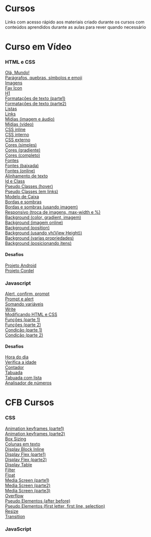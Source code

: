 # Cursos

<p> Links com acesso rápido aos materiais criado durante os cursos com conteúdos aprendidos durante as aulas para rever quando necessário</p>

# Curso em Vídeo
<h3> HTML e CSS </h3>

<a href="https://mateusjustino.github.io/cursos/cursoemvideo/htmlcss/001/index.html">Olá, Mundo!</a> <br>
<a href="https://mateusjustino.github.io/cursos/cursoemvideo/htmlcss/002(paragrafosQuesbrasSimbolosEmoji)/index.html">Parágrafos, quebras, símbolos e emoji</a> <br>
<a href="https://mateusjustino.github.io/cursos/cursoemvideo/htmlcss/003(imagens)/index.html">Imagens</a> <br>
<a href="https://mateusjustino.github.io/cursos/cursoemvideo/htmlcss/004(favIcon)/index.html">Fav Icon</a> <br>
<a href="https://mateusjustino.github.io/cursos/cursoemvideo/htmlcss/006(h1)/index.html">H1</a> <br>
<a href="https://mateusjustino.github.io/cursos/cursoemvideo/htmlcss/008(formatacoesDeTexto)/index.html">Formatações de texto (parte1)</a> <br>
<a href="https://mateusjustino.github.io/cursos/cursoemvideo/htmlcss/008(formatacoesDeTexto)/index2.html">Formatações de texto (parte2)</a> <br>
<a href="https://mateusjustino.github.io/cursos/cursoemvideo/htmlcss/009(listas)/index.html">Listas</a> <br>
<a href="https://mateusjustino.github.io/cursos/cursoemvideo/htmlcss/010(links)/index.html">Links</a> <br>
<a href="https://mateusjustino.github.io/cursos/cursoemvideo/htmlcss/011(midias)/imgEAudio.html">Mídias (imagem e áudio)</a> <br>
<a href="https://mateusjustino.github.io/cursos/cursoemvideo/htmlcss/011(midias)/video.html">Mídias (vídeo)</a> <br>
<a href="https://mateusjustino.github.io/cursos/cursoemvideo/htmlcss/013(cssInline)/index.html">CSS inline</a> <br>
<a href="https://mateusjustino.github.io/cursos/cursoemvideo/htmlcss/014(cssInterno)/index.html">CSS interno</a> <br>
<a href="https://mateusjustino.github.io/cursos/cursoemvideo/htmlcss/015(cssExterno)/index.html">CSS externo</a> <br>
<a href="https://mateusjustino.github.io/cursos/cursoemvideo/htmlcss/016(cores)/cor01.html">Cores (simples)</a> <br>
<a href="https://mateusjustino.github.io/cursos/cursoemvideo/htmlcss/016(cores)/gradiente.html">Cores (gradiente)</a> <br>
<a href="https://mateusjustino.github.io/cursos/cursoemvideo/htmlcss/016(cores)/index.html">Cores (completo)</a> <br>
<a href="https://mateusjustino.github.io/cursos/cursoemvideo/htmlcss/017(fontes)/font.html">Fontes</a> <br>
<a href="https://mateusjustino.github.io/cursos/cursoemvideo/htmlcss/018(fontExterna)/fontBaixada.html">Fontes (baixada)</a> <br>
<a href="https://mateusjustino.github.io/cursos/cursoemvideo/htmlcss/018(fontExterna)/fontOnline.html">Fontes (online)</a> <br>
<a href="https://mateusjustino.github.io/cursos/cursoemvideo/htmlcss/019(alinhamento)/index.html">Alinhamento de texto</a> <br>
<a href="https://mateusjustino.github.io/cursos/cursoemvideo/htmlcss/020(idEClass)/index.html">Id e Class</a> <br>
<a href="https://mateusjustino.github.io/cursos/cursoemvideo/htmlcss/021(pseudoClasse)/hover.html">Pseudo Classes (hover)</a> <br>
<a href="https://mateusjustino.github.io/cursos/cursoemvideo/htmlcss/021(pseudoClasse)/links.html">Pseudo Classes (em links)</a> <br>
<a href="https://mateusjustino.github.io/cursos/cursoemvideo/htmlcss/022(box)/index.html">Modelo de Caixa</a> <br>
<a href="https://mateusjustino.github.io/cursos/cursoemvideo/htmlcss/023(tagsBordasSombras)/index.html">Bordas e sombras</a> <br>
<a href="https://mateusjustino.github.io/cursos/cursoemvideo/htmlcss/023(tagsBordasSombras)/index.html">Bordas e sombras (usando imagem)</a> <br>
<a href="https://mateusjustino.github.io/cursos/cursoemvideo/htmlcss/024(resposivo)/index.html">Responsivo (troca de imagens, max-width e %)</a> <br>
<a href="https://mateusjustino.github.io/cursos/cursoemvideo/htmlcss/025(background)/fundo001.html">Background (color, gradient, imagem)</a> <br>
<a href="https://mateusjustino.github.io/cursos/cursoemvideo/htmlcss/025(background)/fundo002.html">Background (imagem online)</a> <br>
<a href="https://mateusjustino.github.io/cursos/cursoemvideo/htmlcss/025(background)/fundo003.html">Background (position)</a> <br>
<a href="https://mateusjustino.github.io/cursos/cursoemvideo/htmlcss/025(background)/fundo004.html">Background (usando vh(View Height))</a> <br>
<a href="https://mateusjustino.github.io/cursos/cursoemvideo/htmlcss/025(background)/fundo005.html">Background (varias propriedades)</a> <br>
<a href="https://mateusjustino.github.io/cursos/cursoemvideo/htmlcss/025(background)/fundo006.html">Background (posicionando itens)</a> <br>
<h4>Desafios</h4>
<a href="https://mateusjustino.github.io/cursos/cursoemvideo/htmlcss/desafios/projetoandroid/index.html">Projeto Android</a> <br>
<a href="https://mateusjustino.github.io/cursos/cursoemvideo/htmlcss/desafios/projetocordel/index.html">Projeto Cordel</a> <br>

<h3> Javascript </h3>

<a href="https://mateusjustino.github.io/cursos/cursoemvideo/javascript/ex001.html">Alert, confirm, prompt</a> <br>
<a href="https://mateusjustino.github.io/cursos/cursoemvideo/javascript/ex002(promptAlert).html">Prompt e alert</a> <br>
<a href="https://mateusjustino.github.io/cursos/cursoemvideo/javascript/ex003(somaVar).html">Somando variáveis</a> <br>
<a href="https://mateusjustino.github.io/cursos/cursoemvideo/javascript/ex004(algumasModificacoesVar).html">Write</a> <br>
<a href="https://mateusjustino.github.io/cursos/cursoemvideo/javascript/ex005(modificandoElementosHTML).html">Modificando HTML e CSS</a> <br>
<a href="https://mateusjustino.github.io/cursos/cursoemvideo/javascript/ex006(funcoes).html">Funções (parte 1)</a> <br>
<a href="https://mateusjustino.github.io/cursos/cursoemvideo/javascript/ex007(funcoes2).html">Funções (parte 2)</a> <br>
<a href="https://mateusjustino.github.io/cursos/cursoemvideo/javascript/ex009(condicao).html">Condição (parte 1)</a> <br>
<a href="https://mateusjustino.github.io/cursos/cursoemvideo/javascript/ex010(condicao).html">Condição (parte 2) </a> <br>
<h4>Desafios</h4>
<a href="https://mateusjustino.github.io/cursos/cursoemvideo/javascript/desafios/ex014(horaDoDia).html">Hora do dia </a> <br>
<a href="https://mateusjustino.github.io/cursos/cursoemvideo/javascript/desafios/ex015(verificaIdade).html">Verifica a idade </a> <br>
<a href="https://mateusjustino.github.io/cursos/cursoemvideo/javascript/desafios/ex016(contador).html">Contador </a> <br>
<a href="https://mateusjustino.github.io/cursos/cursoemvideo/javascript/desafios/ex017(tabuada).html">Tabuada </a> <br>
<a href="https://mateusjustino.github.io/cursos/cursoemvideo/javascript/desafios/ex017(tabuadaComLista).html">Tabuada com lista </a> <br>
<a href="https://mateusjustino.github.io/cursos/cursoemvideo/javascript/desafios/ex018(analisadorNumeros).html">Analisador de números </a> <br>


# CFB Cursos
<h3> CSS </h3>

<a href="https://mateusjustino.github.io/cursos/cfbcursos/css/animation.html">Animation keyframes (parte1)</a> <br>
<a href="https://mateusjustino.github.io/cursos/cfbcursos/css/animation2.html">Animation keyframes (parte2)</a> <br>
<a href="https://mateusjustino.github.io/cursos/cfbcursos/css/boxSizing.html">Box Sizing</a> <br>
<a href="https://mateusjustino.github.io/cursos/cfbcursos/css/colunas.html">Colunas em texto</a> <br>
<a href="https://mateusjustino.github.io/cursos/cfbcursos/css/display(block_inline).html">Display Block Inline</a> <br>
<a href="https://mateusjustino.github.io/cursos/cfbcursos/css/display(flex).html">Display Flex (parte1)</a> <br>
<a href="https://mateusjustino.github.io/cursos/cfbcursos/css/display(desafio).html">Display Flex (parte2)</a> <br>
<a href="https://mateusjustino.github.io/cursos/cfbcursos/css/display(table).html">Display Table</a> <br>
<a href="https://mateusjustino.github.io/cursos/cfbcursos/css/filter.html">Filter</a> <br>
<a href="https://mateusjustino.github.io/cursos/cfbcursos/css/float.html">Float</a> <br>
<a href="https://mateusjustino.github.io/cursos/cfbcursos/css/media.html">Media Screen (parte1)</a> <br>
<a href="https://mateusjustino.github.io/cursos/cfbcursos/css/media(parte2).html">Media Screen (parte2)</a> <br>
<a href="https://mateusjustino.github.io/cursos/cfbcursos/css/media(parte3).html">Media Screen (parte3)</a> <br>
<a href="https://mateusjustino.github.io/cursos/cfbcursos/css/overflow.html">Overflow</a> <br>
<a href="https://mateusjustino.github.io/cursos/cfbcursos/css/pseudoElementos(afterBefore).html">Pseudo Elementos (after before)</a> <br>
<a href="https://mateusjustino.github.io/cursos/cfbcursos/css/pseudoElementos(firtLetterFirtLineSelection).html">Pseudo Elementos (first letter, first line, selection)</a> <br>
<a href="https://mateusjustino.github.io/cursos/cfbcursos/css/resize.html">Resize</a> <br>
<a href="https://mateusjustino.github.io/cursos/cfbcursos/css/transition.html">Transition</a> <br>

<h3> JavaScript </h3>

<a href="https://mateusjustino.github.io/cursos/cfbcursos/js/01(print).html"></a> <br>
<a href="https://mateusjustino.github.io/cursos/cfbcursos/js/.html"></a> <br>
<a href="https://mateusjustino.github.io/cursos/cfbcursos/js/.html"></a> <br>
<a href="https://mateusjustino.github.io/cursos/cfbcursos/js/.html"></a> <br>
<a href="https://mateusjustino.github.io/cursos/cfbcursos/js/.html"></a> <br>
<a href="https://mateusjustino.github.io/cursos/cfbcursos/js/.html"></a> <br>
<a href="https://mateusjustino.github.io/cursos/cfbcursos/js/.html"></a> <br>
<a href="https://mateusjustino.github.io/cursos/cfbcursos/js/.html"></a> <br>
<a href="https://mateusjustino.github.io/cursos/cfbcursos/js/.html"></a> <br>
<a href="https://mateusjustino.github.io/cursos/cfbcursos/js/.html"></a> <br>
<a href="https://mateusjustino.github.io/cursos/cfbcursos/js/.html"></a> <br>
<a href="https://mateusjustino.github.io/cursos/cfbcursos/js/.html"></a> <br>
<a href="https://mateusjustino.github.io/cursos/cfbcursos/js/.html"></a> <br>
<a href="https://mateusjustino.github.io/cursos/cfbcursos/js/.html"></a> <br>
<a href="https://mateusjustino.github.io/cursos/cfbcursos/js/.html"></a> <br>
<a href="https://mateusjustino.github.io/cursos/cfbcursos/js/.html"></a> <br>
<a href="https://mateusjustino.github.io/cursos/cfbcursos/js/.html"></a> <br>
<a href="https://mateusjustino.github.io/cursos/cfbcursos/js/.html"></a> <br>
<a href="https://mateusjustino.github.io/cursos/cfbcursos/js/.html"></a> <br>
<a href="https://mateusjustino.github.io/cursos/cfbcursos/js/.html"></a> <br>
<a href="https://mateusjustino.github.io/cursos/cfbcursos/js/.html"></a> <br>
<a href="https://mateusjustino.github.io/cursos/cfbcursos/js/.html"></a> <br>
<a href="https://mateusjustino.github.io/cursos/cfbcursos/js/.html"></a> <br>
<a href="https://mateusjustino.github.io/cursos/cfbcursos/js/.html"></a> <br>
<a href="https://mateusjustino.github.io/cursos/cfbcursos/js/.html"></a> <br>
<a href="https://mateusjustino.github.io/cursos/cfbcursos/js/.html"></a> <br>
<a href="https://mateusjustino.github.io/cursos/cfbcursos/js/.html"></a> <br>
<a href="https://mateusjustino.github.io/cursos/cfbcursos/js/.html"></a> <br>
<a href="https://mateusjustino.github.io/cursos/cfbcursos/js/.html"></a> <br>
<a href="https://mateusjustino.github.io/cursos/cfbcursos/js/.html"></a> <br>
<a href="https://mateusjustino.github.io/cursos/cfbcursos/js/.html"></a> <br>
<a href="https://mateusjustino.github.io/cursos/cfbcursos/js/.html"></a> <br>
<a href="https://mateusjustino.github.io/cursos/cfbcursos/js/.html"></a> <br>
<a href="https://mateusjustino.github.io/cursos/cfbcursos/js/.html"></a> <br>
<a href="https://mateusjustino.github.io/cursos/cfbcursos/js/.html"></a> <br>
<a href="https://mateusjustino.github.io/cursos/cfbcursos/js/.html"></a> <br>
<a href="https://mateusjustino.github.io/cursos/cfbcursos/js/.html"></a> <br>
<a href="https://mateusjustino.github.io/cursos/cfbcursos/js/.html"></a> <br>
<a href="https://mateusjustino.github.io/cursos/cfbcursos/js/.html"></a> <br>
<a href="https://mateusjustino.github.io/cursos/cfbcursos/js/.html"></a> <br>
<a href="https://mateusjustino.github.io/cursos/cfbcursos/js/.html"></a> <br>
<a href="https://mateusjustino.github.io/cursos/cfbcursos/js/.html"></a> <br>
<a href="https://mateusjustino.github.io/cursos/cfbcursos/js/.html"></a> <br>
<a href="https://mateusjustino.github.io/cursos/cfbcursos/js/.html"></a> <br>
<a href="https://mateusjustino.github.io/cursos/cfbcursos/js/.html"></a> <br>
<a href="https://mateusjustino.github.io/cursos/cfbcursos/js/.html"></a> <br>
<a href="https://mateusjustino.github.io/cursos/cfbcursos/js/.html"></a> <br>
<a href="https://mateusjustino.github.io/cursos/cfbcursos/js/.html"></a> <br>
<a href="https://mateusjustino.github.io/cursos/cfbcursos/js/.html"></a> <br>
<a href="https://mateusjustino.github.io/cursos/cfbcursos/js/.html"></a> <br>
<a href="https://mateusjustino.github.io/cursos/cfbcursos/js/.html"></a> <br>
<a href="https://mateusjustino.github.io/cursos/cfbcursos/js/.html"></a> <br>
<a href="https://mateusjustino.github.io/cursos/cfbcursos/js/.html"></a> <br>
<a href="https://mateusjustino.github.io/cursos/cfbcursos/js/.html"></a> <br>
<a href="https://mateusjustino.github.io/cursos/cfbcursos/js/.html"></a> <br>
<a href="https://mateusjustino.github.io/cursos/cfbcursos/js/.html"></a> <br>
<a href="https://mateusjustino.github.io/cursos/cfbcursos/js/.html"></a> <br>
<a href="https://mateusjustino.github.io/cursos/cfbcursos/js/.html"></a> <br>
<a href="https://mateusjustino.github.io/cursos/cfbcursos/js/.html"></a> <br>
<a href="https://mateusjustino.github.io/cursos/cfbcursos/js/.html"></a> <br>
<a href="https://mateusjustino.github.io/cursos/cfbcursos/js/.html"></a> <br>
<a href="https://mateusjustino.github.io/cursos/cfbcursos/js/.html"></a> <br>
<a href="https://mateusjustino.github.io/cursos/cfbcursos/js/.html"></a> <br>
<a href="https://mateusjustino.github.io/cursos/cfbcursos/js/.html"></a> <br>
<a href="https://mateusjustino.github.io/cursos/cfbcursos/js/.html"></a> <br>
<a href="https://mateusjustino.github.io/cursos/cfbcursos/js/.html"></a> <br>
<a href="https://mateusjustino.github.io/cursos/cfbcursos/js/.html"></a> <br>
<a href="https://mateusjustino.github.io/cursos/cfbcursos/js/.html"></a> <br>
<a href="https://mateusjustino.github.io/cursos/cfbcursos/js/.html"></a> <br>
<a href="https://mateusjustino.github.io/cursos/cfbcursos/js/.html"></a> <br>
<a href="https://mateusjustino.github.io/cursos/cfbcursos/js/.html"></a> <br>
<a href="https://mateusjustino.github.io/cursos/cfbcursos/js/.html"></a> <br>
<a href="https://mateusjustino.github.io/cursos/cfbcursos/js/.html"></a> <br>
<a href="https://mateusjustino.github.io/cursos/cfbcursos/js/.html"></a> <br>
<a href="https://mateusjustino.github.io/cursos/cfbcursos/js/.html"></a> <br>
<a href="https://mateusjustino.github.io/cursos/cfbcursos/js/.html"></a> <br>
<a href="https://mateusjustino.github.io/cursos/cfbcursos/js/.html"></a> <br>
<a href="https://mateusjustino.github.io/cursos/cfbcursos/js/.html"></a> <br>
<a href="https://mateusjustino.github.io/cursos/cfbcursos/js/.html"></a> <br>
